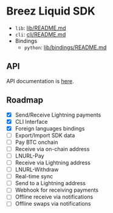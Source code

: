 # Breez Liquid SDK

- `lib`: [lib/README.md](lib/core/README.md)
- `cli`: [cli/README.md](cli/README.md)
- Bindings
  - `python`: [lib/bindings/README.md](lib/bindings/README.md)

## API
API documentation is [here](https://breez.github.io/breez-sdk-liquid/breez_sdk_liquid/).

## Roadmap
- [x] Send/Receive Lightning payments
- [x] CLI Interface
- [x] Foreign languages bindings
- [ ] Export/Import SDK data
- [ ] Pay BTC onchain
- [ ] Receive via on-chain address
- [ ] LNURL-Pay
- [ ] Receive via Lightning address
- [ ] LNURL-Withdraw
- [ ] Real-time sync
- [ ] Send to a Lightning address 
- [ ] Webhook for receiving payments
- [ ] Offline receive via notifications
- [ ] Offline swaps via notifications
